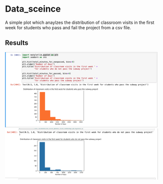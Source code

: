 # Data_sceince
A simple plot which anaylzes the distribution of classroom visits in the first week for students who pass and fail the project from a csv file.

## Results
![Screenshot](plot.png)
![screenshot](plot2.png)
